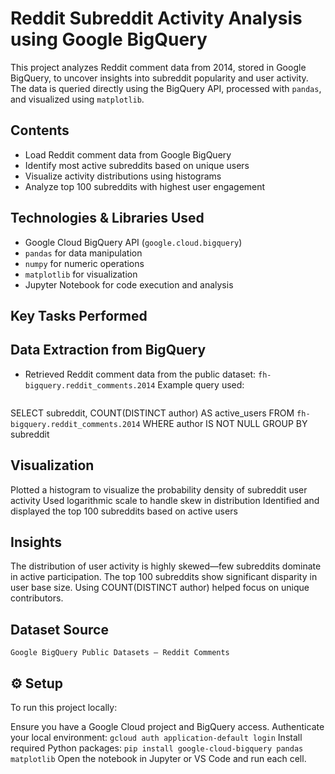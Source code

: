 # Reddit Subreddit Activity Analysis using Google BigQuery

This project analyzes Reddit comment data from 2014, stored in Google BigQuery, to uncover insights into subreddit popularity and user activity. The data is queried directly using the BigQuery API, processed with `pandas`, and visualized using `matplotlib`.

## Contents

- Load Reddit comment data from Google BigQuery
- Identify most active subreddits based on unique users
- Visualize activity distributions using histograms
- Analyze top 100 subreddits with highest user engagement

##  Technologies & Libraries Used

- Google Cloud BigQuery API (`google.cloud.bigquery`)
- `pandas` for data manipulation
- `numpy` for numeric operations
- `matplotlib` for visualization
- Jupyter Notebook for code execution and analysis

## Key Tasks Performed

##  Data Extraction from BigQuery

- Retrieved Reddit comment data from the public dataset: `fh-bigquery.reddit_comments.2014`
   Example query used:
  ```sql
SELECT subreddit, COUNT(DISTINCT author) AS active_users
FROM `fh-bigquery.reddit_comments.2014`
WHERE author IS NOT NULL
GROUP BY subreddit


## Visualization
Plotted a histogram to visualize the probability density of subreddit user activity
Used logarithmic scale to handle skew in distribution
Identified and displayed the top 100 subreddits based on active users

## Insights

The distribution of user activity is highly skewed—few subreddits dominate in active participation.
The top 100 subreddits show significant disparity in user base size.
Using COUNT(DISTINCT author) helped focus on unique contributors.


## Dataset Source

`Google BigQuery Public Datasets – Reddit Comments`


## ⚙️ Setup

To run this project locally:

Ensure you have a Google Cloud project and BigQuery access.
Authenticate your local environment:
`gcloud auth application-default login`
Install required Python packages:
`pip install google-cloud-bigquery pandas matplotlib`
Open the notebook in Jupyter or VS Code and run each cell.




